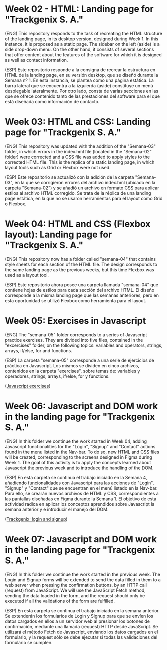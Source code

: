# Week 02 - HTML: Landing page for "Trackgenix S. A."

(ENG)
This repository responds to the task of recreating the HTML structure of the landing page, in its desktop version, designed during Week 1.
In this instance, it is proposed as a static page. The sidebar on the left (aside) is a side drop-down menu.
On the other hand, it consists of several sections that offer content about the features of the software for which it is designed as well as contact information.

(ESP)
Este repositorio responde a la consigna de recrear la estructura en HTML de la landing page, en su versión desktop, que se diseñó durante la Semana nº 1.
En esta instancia, se plantea como una página estática. La barra lateral que se encuentra a la izquierda (aside) constituye un menú desplegable lateralmente.
Por otro lado, consta de varias secciones en las que se ofrece contenido tanto de las prestaciones del software para el que está diseñada como información de contacto.

# Week 03: HTML and CSS: Landing page for "Trackgenix S. A."

(ENG)
This repository was updated with the addition of the "Semana-03" folder, in which errors in the index.hml file (located in the "Semana-02" folder) were corrected and a CSS file was added to apply styles to the corrected HTML file.
This is the replica of a static landing page, in which layout tools such as Grid or Flexbox were not used.

(ESP)
Este repositorio se actualizó con la adición de la carpeta "Semana-03", en la que se corrigieron errores del archivo index.hml (ubicado en la carpeta "Semana-02") y se añadió un archivo en formato CSS para aplicar estilos al archivo HTML corregido.
Se trata de la réplica de una landing page estática, en la que no se usaron herramientas para el layout como Grid o Flexbox.

# Week 04: HTML and CSS (Flexbox layout): Landing page for "Trackgenix S. A."

(ENG)
This repository now has a folder called "semana-04" that contains style sheets for each section of the HTML file. The design corresponds to the same landing page as the previous weeks, but this time Flexbox was used as a layout tool.

(ESP)
Este repositorio ahora posee una carpeta llamada "semana-04" que contiene hojas de estilos para cada sección del archivo HTML. El diseño corresponde a la misma landing page que las semanas anteriores, pero en esta oportunidad se utilizó Flexbox como herramienta para el layout.

# Week 05: Exercises in Javascript

(ENG)
The "semana-05" folder corresponds to a series of Javascript practice exercises. They are divided into five files, contained in the "excercises" folder, on the following topics: variables and operators, strings, arrays, if/else, for and functions.

(ESP)
La carpeta "semana-05" corresponde a una serie de ejercicios de práctica en Javascript. Los mismos se dividen en cinco archivos, contenidos en la carpeta "exercises", sobre temas de: variables y operadores, strings, arrays, if/else, for y functions.

([Javascript exercises](https://rominarip.github.io/BaSP-M2022-Etapa-1/semana-05/index.html))

# Week 06: Javascript and DOM work in the landing page for "Trackgenix S. A."

(ENG)
In this folder we continue the work started in Week 04, adding Javascript functionalities for the "Login", "Signup" and "Contact" actions found in the menu listed in the Nav-bar. To do so, new HTML and CSS files will be created, corresponding to the screens designed in Figma during Week 1. The goal of this activity is to apply the concepts learned about Javascript the previous week and to introduce the handling of the DOM.

(ESP)
En esta carpeta se continua el trabajo iniciado en la Semana 4, añadiendo funcionalidades con Javascript para las acciones de "Login", "Signup" y "Contact" que se encuentran en el menú listado en la Nav-bar. Para ello, se crearán nuevos archivos de HTML y CSS, correspondientes a las pantallas diseñadas en Figma durante la Semana 1. El objetivo de esta actividad radica en aplicar los conceptos aprendidos sobre Javascript la semana anterior y e introducir el manejo del DOM.

([Trackgenix: login and signup](https://rominarip.github.io/BaSP-M2022-Etapa-1/semana-06/views/index.html))

# Week 07: Javascript and DOM work in the landing page for "Trackgenix S. A."

(ENG)
In this folder we continue the work started in the previous week. The Login and Signup forms will be extended to send the data filled in them to a web server when pressing the confirmation buttons, by an HTTP call (request) from JavaScript.
We will use the JavaScript Fetch method, sending the data loaded in the form, and the request should only be executed if all the validations of the form are fulfilled.

(ESP)
En esta carpeta se continua el trabajo iniciado en la semana anterior. Se extenderán los formularios de Login y Signup para que se envíen los datos cargados en ellos a un servidor web al presionar los botones de confirmación, mediante una llamada (request) HTTP desde JavaScript.
Se utilizará el método Fetch de Javascript, enviando los datos cargados en el formulario, y la request sólo se debe ejecutar si todas las validaciones del formulario se cumplen.